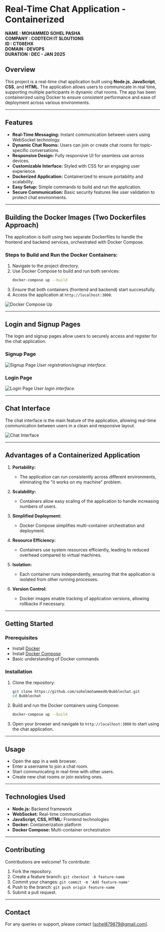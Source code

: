 # Real-Time Chat Application - Containerized

**NAME : MOHAMMED SOHEL PASHA** <br>
**COMPANY : CODTECH IT SLOUTIONS** <br>
**ID : CT08EHX** <br>
**DOMAIN : DEVOPS** <br>
**DURATION : DEC - JAN 2025**

## Overview
This project is a real-time chat application built using **Node.js**, **JavaScript**, **CSS**, and **HTML**. The application allows users to communicate in real time, supporting multiple participants in dynamic chat rooms. The app has been containerized using Docker to ensure consistent performance and ease of deployment across various environments.

---

## Features
- **Real-Time Messaging:** Instant communication between users using WebSocket technology.
- **Dynamic Chat Rooms:** Users can join or create chat rooms for topic-specific conversations.
- **Responsive Design:** Fully responsive UI for seamless use across devices.
- **Customizable Interface:** Styled with CSS for an engaging user experience.
- **Dockerized Application:** Containerized to ensure portability and scalability.
- **Easy Setup:** Simple commands to build and run the application.
- **Secure Communication:** Basic security features like user validation to protect chat environments.

---

## Building the Docker Images (Two Dockerfiles Approach)
The application is built using two separate Dockerfiles to handle the frontend and backend services, orchestrated with Docker Compose.

### Steps to Build and Run the Docker Containers:
1. Navigate to the project directory.
2. Use Docker Compose to build and run both services:
   ```bash
   docker-compose up --build
   ```
3. Ensure that both containers (frontend and backend) start successfully.
4. Access the application at `http://localhost:3000`.

![Docker Compose Up](images/composeup.png)

---

## Login and Signup Pages
The login and signup pages allow users to securely access and register for the chat application.

### Signup Page
![Signup Page](images/signup.png)
*User registration/signup interface.*

### Login Page
![Login Page](images/login.png)
*User login interface.*

---

## Chat Interface
The chat interface is the main feature of the application, allowing real-time communication between users in a clean and responsive layout.

![Chat Interface](images/interface.png)

---

## Advantages of a Containerized Application

1. **Portability:**
   - The application can run consistently across different environments, eliminating the "it works on my machine" problem.

2. **Scalability:**
   - Containers allow easy scaling of the application to handle increasing numbers of users.

3. **Simplified Deployment:**
   - Docker Compose simplifies multi-container orchestration and deployment.

4. **Resource Efficiency:**
   - Containers use system resources efficiently, leading to reduced overhead compared to virtual machines.

5. **Isolation:**
   - Each container runs independently, ensuring that the application is isolated from other running processes.

6. **Version Control:**
   - Docker images enable tracking of application versions, allowing rollbacks if necessary.

---

## Getting Started
### Prerequisites
- Install [Docker](https://www.docker.com/)
- Install [Docker Compose](https://docs.docker.com/compose/)
- Basic understanding of Docker commands

### Installation
1. Clone the repository:
   ```bash
   git clone https://github.com/sohelmohammed0/Bubblechat.git
   cd Bubblechat
   ```

2. Build and run the Docker containers using Compose:
   ```bash
   docker-compose up --build
   ```

3. Open your browser and navigate to `http://localhost:3000` to start using the chat application.

---

## Usage
- Open the app in a web browser.
- Enter a username to join a chat room.
- Start communicating in real-time with other users.
- Create new chat rooms or join existing ones.

---

## Technologies Used
- **Node.js:** Backend framework
- **WebSocket:** Real-time communication
- **JavaScript, CSS, HTML:** Frontend technologies
- **Docker:** Containerization platform
- **Docker Compose:** Multi-container orchestration

---

## Contributing
Contributions are welcome! To contribute:
1. Fork the repository.
2. Create a feature branch: `git checkout -b feature-name`
3. Commit your changes: `git commit -m 'Add feature-name'`
4. Push to the branch: `git push origin feature-name`
5. Submit a pull request.


---

## Contact
For any queries or support, please contact [sohel879879@gmail.com].

